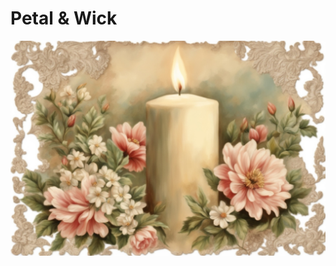 # Petal & Wick
<img src = "5e4820d0-6892-4b0d-9f18-ba19962a9c56.jpg"
alt="Petal & Wick Generated Image" style="float: left; margin-right: 10px;"/>
